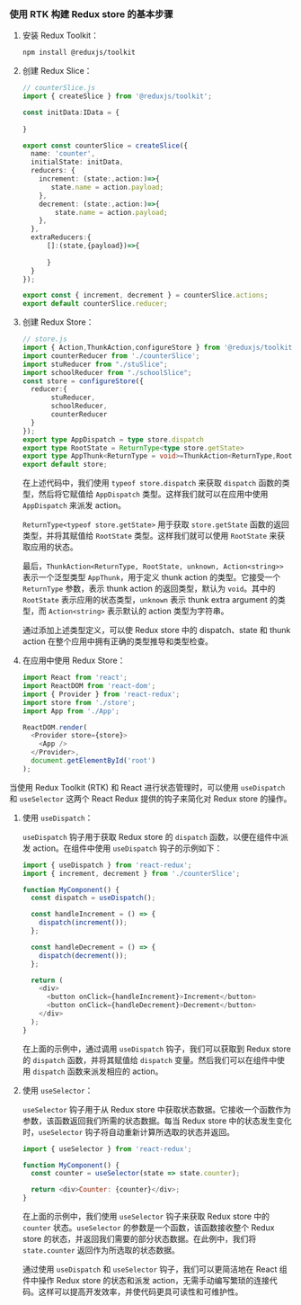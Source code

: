 ### 使用 RTK 构建 Redux store 的基本步骤

1. 安装 Redux Toolkit：

   ````bash
   npm install @reduxjs/toolkit
   ````

   

2. 创建 Redux Slice：

   ````ts
   // counterSlice.js
   import { createSlice } from '@reduxjs/toolkit';
   
   const initData:IData = {
       
   }
   
   export const counterSlice = createSlice({
     name: 'counter',
     initialState: initData,
     reducers: {
       increment: (state:,action:)=>{
          state.name = action.payload;
       },
       decrement: (state:,action:)=>{
           state.name = action.payload;
       },
     },
     extraReducers:{
         []:(state,{payload})=>{
             
         }
     }
   });
   
   export const { increment, decrement } = counterSlice.actions;
   export default counterSlice.reducer;
   
   ````

   

3. 创建 Redux Store：

   ```ts
   // store.js
   import { Action,ThunkAction,configureStore } from '@reduxjs/toolkit';
   import counterReducer from './counterSlice';
   import stuReducer from "./stuSlice";
   import schoolReducer from "./schoolSlice";
   const store = configureStore({
     reducer:{
          stuReducer,
          schoolReducer,
          counterReducer
     }
   });
   export type AppDispatch = type store.dispatch
   export type RootState = ReturnType<type store.getState>
   export type AppThunk<ReturnType = void>=ThunkAction<ReturnType,RootState,unknown,Action<string>>
   export default store;
   
   ```

   在上述代码中，我们使用 `typeof store.dispatch` 来获取 `dispatch` 函数的类型，然后将它赋值给 `AppDispatch` 类型。这样我们就可以在应用中使用 `AppDispatch` 来派发 action。

   `ReturnType<typeof store.getState>` 用于获取 `store.getState` 函数的返回类型，并将其赋值给 `RootState` 类型。这样我们就可以使用 `RootState` 来获取应用的状态。

   最后，`ThunkAction<ReturnType, RootState, unknown, Action<string>>` 表示一个泛型类型 `AppThunk`，用于定义 thunk action 的类型。它接受一个 `ReturnType` 参数，表示 thunk action 的返回类型，默认为 `void`。其中的 `RootState` 表示应用的状态类型，`unknown` 表示 thunk extra argument 的类型，而 `Action<string>` 表示默认的 action 类型为字符串。

   通过添加上述类型定义，可以使 Redux store 中的 dispatch、state 和 thunk action 在整个应用中拥有正确的类型推导和类型检查。

4. 在应用中使用 Redux Store：

   ````ts
   import React from 'react';
   import ReactDOM from 'react-dom';
   import { Provider } from 'react-redux';
   import store from './store';
   import App from './App';
   
   ReactDOM.render(
     <Provider store={store}>
       <App />
     </Provider>,
     document.getElementById('root')
   );
   ````

   

当使用 Redux Toolkit (RTK) 和 React 进行状态管理时，可以使用 `useDispatch` 和 `useSelector` 这两个 React Redux 提供的钩子来简化对 Redux store 的操作。

1. 使用 `useDispatch`：

   `useDispatch` 钩子用于获取 Redux store 的 `dispatch` 函数，以便在组件中派发 action。在组件中使用 `useDispatch` 钩子的示例如下：

   ````js
   import { useDispatch } from 'react-redux';
   import { increment, decrement } from './counterSlice';
   
   function MyComponent() {
     const dispatch = useDispatch();
   
     const handleIncrement = () => {
       dispatch(increment());
     };
   
     const handleDecrement = () => {
       dispatch(decrement());
     };
   
     return (
       <div>
         <button onClick={handleIncrement}>Increment</button>
         <button onClick={handleDecrement}>Decrement</button>
       </div>
     );
   }
   ````

   在上面的示例中，通过调用 `useDispatch` 钩子，我们可以获取到 Redux store 的 `dispatch` 函数，并将其赋值给 `dispatch` 变量。然后我们可以在组件中使用 `dispatch` 函数来派发相应的 action。

2. 使用 `useSelector`：

   `useSelector` 钩子用于从 Redux store 中获取状态数据。它接收一个函数作为参数，该函数返回我们所需的状态数据。每当 Redux store 中的状态发生变化时，`useSelector` 钩子将自动重新计算所选取的状态并返回。

   ````js
   import { useSelector } from 'react-redux';
   
   function MyComponent() {
     const counter = useSelector(state => state.counter);
   
     return <div>Counter: {counter}</div>;
   }
   ````

   在上面的示例中，我们使用 `useSelector` 钩子来获取 Redux store 中的 `counter` 状态。`useSelector` 的参数是一个函数，该函数接收整个 Redux store 的状态，并返回我们需要的部分状态数据。在此例中，我们将 `state.counter` 返回作为所选取的状态数据。

   通过使用 `useDispatch` 和 `useSelector` 钩子，我们可以更简洁地在 React 组件中操作 Redux store 的状态和派发 action，无需手动编写繁琐的连接代码。这样可以提高开发效率，并使代码更具可读性和可维护性。